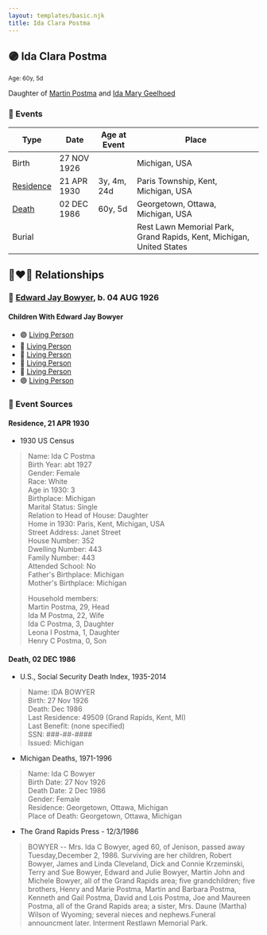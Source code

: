 ```yaml
---
layout: templates/basic.njk
title: Ida Clara Postma
---
```

## 🟣 Ida Clara Postma
<small>Age: 60y, 5d</small>

Daughter of [Martin Postma](/people/7/7474832) and [Ida Mary Geelhoed](/people/1/11612484)

### 📆 Events

Type | Date | Age at Event | Place
------ | ------ | ------ | ------
Birth | 27 NOV 1926 |  | Michigan, USA
[Residence](#event-event-0) | 21 APR 1930 | 3y, 4m, 24d | Paris Township, Kent, Michigan, USA
[Death](#event-event-5) | 02 DEC 1986 | 60y, 5d | Georgetown, Ottawa, Michigan, USA
Burial |  |  | Rest Lawn Memorial Park, Grand Rapids, Kent, Michigan, United States

## 👩‍❤️‍👨 Relationships

### 🔵 [Edward Jay Bowyer](/people/8/84507710), b. 04 AUG 1926

#### Children With Edward Jay Bowyer
* 🟣 [Living Person](/people/7/73124260)
* 🔵 [Living Person](/people/6/68090799)
* 🔵 [Living Person](/people/2/23303320)
* 🔵 [Living Person](/people/9/91972527)
* 🔵 [Living Person](/people/4/47858320)
* 🟣 [Living Person](/people/2/2785628)
### 📰 Event Sources

#### <a id="event-event-0"></a> Residence, 21 APR 1930
* 1930 US Census
>   
  > Name: Ida C Postma  
  > Birth Year: abt 1927  
  > Gender: Female  
  > Race: White  
  > Age in 1930: 3  
  > Birthplace: Michigan  
  > Marital Status: Single  
  > Relation to Head of House: Daughter  
  > Home in 1930: Paris, Kent, Michigan, USA  
  > Street Address: Janet Street  
  > House Number: 352  
  > Dwelling Number: 443  
  > Family Number: 443  
  > Attended School: No  
  > Father's Birthplace: Michigan  
  > Mother's Birthplace: Michigan  
  >   
  > Household members:  
  > Martin Postma, 29, Head  
  > Ida M Postma, 22, Wife  
  > Ida C Postma, 3, Daughter  
  > Leona I Postma, 1, Daughter  
  > Henry C Postma, 0, Son  
  >

#### <a id="event-event-5"></a> Death, 02 DEC 1986
* U.S., Social Security Death Index, 1935-2014
>   
  > Name: IDA BOWYER  
  > Birth: 27 Nov 1926  
  > Death: Dec 1986  
  > Last Residence: 49509 (Grand Rapids, Kent, MI)  
  > Last Benefit: (none specified)  
  > SSN: ###-##-####  
  > Issued: Michigan
* Michigan Deaths, 1971-1996
>   
  > Name:  Ida C Bowyer  
  > Birth Date: 27 Nov 1926  
  > Death Date: 2 Dec 1986  
  > Gender: Female  
  > Residence: Georgetown, Ottawa, Michigan  
  > Place of Death: Georgetown, Ottawa, Michigan
* The Grand Rapids Press  - 12/3/1986
>   
  > BOWYER -- Mrs. Ida C Bowyer, aged 60, of Jenison, passed away Tuesday,December 2, 1986. Surviving are her children, Robert Bowyer, James and Linda Cleveland, Dick and Connie Krzeminski, Terry and Sue Bowyer, Edward and Julie Bowyer, Martin John and Michele Bowyer, all of the Grand Rapids area; five grandchildren; five brothers, Henry and Marie Postma, Martin and Barbara Postma, Kenneth and Gail Postma, David and Lois Postma, Joe and Maureen Postma, all of the Grand Rapids area; a sister, Mrs. Daune (Martha) Wilson of Wyoming; several nieces and nephews.Funeral announcment later. Interment Restlawn Memorial Park.
